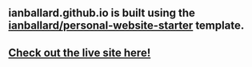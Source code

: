 ## ianballard.github.io is built using the [ianballard/personal-website-starter](https://github.com/iballard95/personal-website-starter) template.

## [Check out the live site here!](https://ianballard.github.io/)
